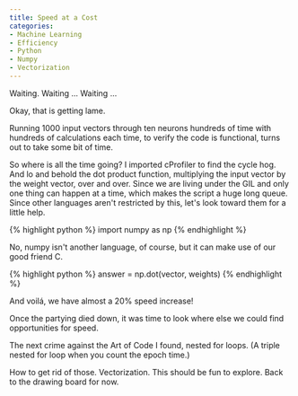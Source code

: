 ```yaml
---
title: Speed at a Cost
categories:
- Machine Learning
- Efficiency
- Python
- Numpy
- Vectorization
---
```


Waiting.  Waiting ... Waiting ...

Okay, that is getting lame.  

Running 1000 input vectors through ten neurons hundreds of time with hundreds of calculations each time, to verify the code is functional, turns out to take some bit of time.


So where is all the time going?  I imported cProfiler to find the cycle hog.  And lo and behold the dot product function, multiplying the input vector by the weight vector, over and over.  Since we are living under the GIL and only one thing can happen at a time, which makes the script a huge long queue.  Since other languages aren't restricted by this, let's look toward them for a little help.

{% highlight python %}
import numpy as np
{% endhighlight %}

No, numpy isn't another language, of course, but it can make use of our good friend C.   

{% highlight python %}
answer = np.dot(vector, weights)
{% endhighlight %}

And voilá, we have almost a 20% speed increase!

Once the partying died down, it was time to look where else we could find opportunities for speed.

The next crime against the Art of Code I found, nested for loops.  (A triple nested for loop when you count the epoch time.)

How to get rid of those.  Vectorization.  This should be fun to explore.  Back to the drawing board for now.
